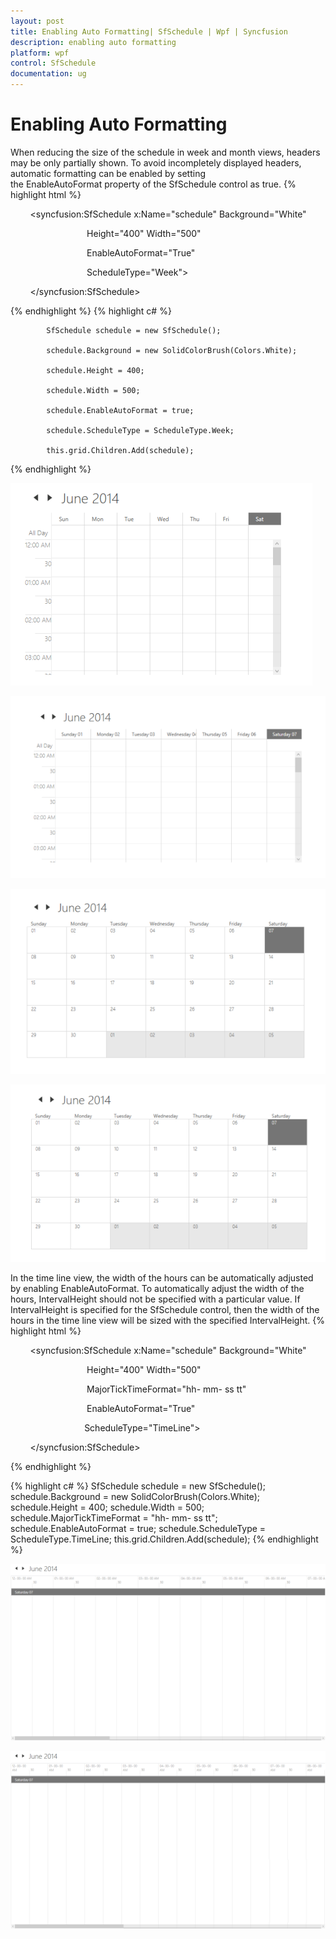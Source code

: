 ```yaml
---
layout: post
title: Enabling Auto Formatting| SfSchedule | Wpf | Syncfusion
description: enabling auto formatting
platform: wpf
control: SfSchedule
documentation: ug
---
```


# Enabling Auto Formatting

When reducing the size of the schedule in week and month views, headers may be only partially shown. To avoid incompletely displayed headers, automatic formatting can be enabled by setting the EnableAutoFormat property of the SfSchedule control as true.
{% highlight html %}

        <syncfusion:SfSchedule x:Name="schedule" Background="White"

                               Height="400" Width="500"

                               EnableAutoFormat="True"

                               ScheduleType="Week">                           

        </syncfusion:SfSchedule>



{% endhighlight  %}
{% highlight c# %}


            SfSchedule schedule = new SfSchedule();

            schedule.Background = new SolidColorBrush(Colors.White);

            schedule.Height = 400;

            schedule.Width = 500;

            schedule.EnableAutoFormat = true;

            schedule.ScheduleType = ScheduleType.Week;

            this.grid.Children.Add(schedule);

{% endhighlight  %}



![](Enabling-Auto-Formatting_images/Enabling-Auto-Formatting_img1.png)



![](Enabling-Auto-Formatting_images/Enabling-Auto-Formatting_img2.png)



![](Enabling-Auto-Formatting_images/Enabling-Auto-Formatting_img3.png)





![](Enabling-Auto-Formatting_images/Enabling-Auto-Formatting_img4.png)





In the time line view, the width of the hours can be automatically adjusted by enabling EnableAutoFormat. To automatically adjust the width of the hours, IntervalHeight should not be specified with a particular value. If IntervalHeight is specified for the SfSchedule control, then the width of the hours in the time line view will be sized with the specified IntervalHeight.
{% highlight html %}

        <syncfusion:SfSchedule x:Name="schedule" Background="White"

                               Height="400" Width="500"

                               MajorTickTimeFormat="hh- mm- ss tt"

                               EnableAutoFormat="True"

                              ScheduleType="TimeLine">                           

        </syncfusion:SfSchedule>


{% endhighlight  %}


{% highlight c# %}
SfSchedule schedule = new SfSchedule();            schedule.Background = new SolidColorBrush(Colors.White);            schedule.Height = 400;            schedule.Width = 500;            schedule.MajorTickTimeFormat = "hh- mm- ss tt";            schedule.EnableAutoFormat = true;            schedule.ScheduleType = ScheduleType.TimeLine;            this.grid.Children.Add(schedule);
{% endhighlight %}


![](Enabling-Auto-Formatting_images/Enabling-Auto-Formatting_img5.png)





![](Enabling-Auto-Formatting_images/Enabling-Auto-Formatting_img6.png)



